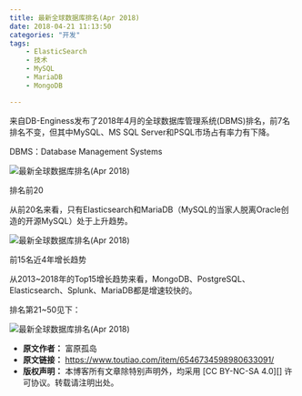 ```yaml
---
title: 最新全球数据库排名(Apr 2018)
date: 2018-04-21 11:13:50
categories: "开发"
tags:
	- ElasticSearch
	- 技术
	- MySQL
	- MariaDB
	- MongoDB

---
```


来自DB-Enginess发布了2018年4月的全球数据库管理系统(DBMS)排名，前7名排名不变，但其中MySQL、MS SQL Server和PSQL市场占有率力有下降。

DBMS：Database Management Systems

![最新全球数据库排名(Apr 2018)][Apr 2018]

排名前20

从前20名来看，只有Elasticsearch和MariaDB（MySQL的当家人脱离Oracle创造的开源MySQL）处于上升趋势。


![最新全球数据库排名(Apr 2018)][Apr 2018 1]

前15名近4年增长趋势

从2013~2018年的Top15增长趋势来看，MongoDB、PostgreSQL、Elasticsearch、Splunk、MariaDB都是增速较快的。

排名第21~50见下：

![最新全球数据库排名(Apr 2018)][Apr 2018 2]


[Apr 2018]: http://p3.pstatp.com/large/pgc-image/1524279805717759c353396
[Apr 2018 1]: /pro/os/crawler/FQ32-UYV6-FIVB.jpg
[Apr 2018 2]: /pro/os/crawler/UZAI-BU7F-UVUM.jpg
 *  **原文作者：** 富原孤岛
 *  **原文链接：** https://www.toutiao.com/item/6546734598980633091/
 *  **版权声明：** 本博客所有文章除特别声明外，均采用 [CC BY-NC-SA 4.0][] 许可协议。转载请注明出处。